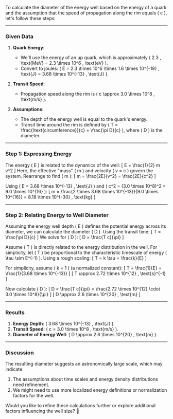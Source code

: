 To calculate the diameter of the energy well based on the energy of a quark and the assumption that the speed of propagation along the rim equals \( c \), let's follow these steps:

---

### **Given Data**
1. **Quark Energy**: 
   - We'll use the energy of an up quark, which is approximately \( 2.3 \, \text{MeV} = 2.3 \times 10^6 \, \text{eV} \).
   - Convert to joules: \( E = 2.3 \times 10^6 \times 1.6 \times 10^{-19} \, \text{J} = 3.68 \times 10^{-13} \, \text{J} \).

2. **Transit Speed**:
   - Propagation speed along the rim is \( c \approx 3.0 \times 10^8 \, \text{m/s} \).

3. **Assumptions**:
   - The depth of the energy well is equal to the quark's energy.
   - Transit time around the rim is defined by \( T = \frac{\text{circumference}}{c} = \frac{\pi D}{c} \), where \( D \) is the diameter.

---

### **Step 1: Expressing Energy**
The energy \( E \) is related to the dynamics of the well:
\[
E = \frac{1}{2} m v^2
\]
Here, the effective "mass" \( m \) and velocity \( v = c \) govern the system. Rearrange to find \( m \):
\[
m = \frac{2E}{v^2} = \frac{2E}{c^2}
\]

Using \( E = 3.68 \times 10^{-13} \, \text{J} \) and \( c^2 = (3.0 \times 10^8)^2 = 9.0 \times 10^{16} \):
\[
m = \frac{2 \times 3.68 \times 10^{-13}}{9.0 \times 10^{16}} = 8.18 \times 10^{-30} \, \text{kg}
\]

---

### **Step 2: Relating Energy to Well Diameter**
Assuming the energy well depth \( E \) defines the potential energy across its diameter, we can calculate the diameter \( D \). Using the transit time:
\[
T = \frac{\pi D}{c}
\]
We solve for \( D \):
\[
D = \frac{T c}{\pi}
\]

Assume \( T \) is directly related to the energy distribution in the well. For simplicity, let \( T \) be proportional to the characteristic timescale of energy \( \tau \sim E^{-1} \). Using a rough scaling:
\[
T = k \tau = \frac{k}{E}
\]

For simplicity, assume \( k = 1 \) (a normalized constant):
\[
T = \frac{1}{E} = \frac{1}{3.68 \times 10^{-13}}
\]
\[
T \approx 2.72 \times 10^{12} \, \text{s}^{-1}
\]

Now calculate \( D \):
\[
D = \frac{T c}{\pi} = \frac{2.72 \times 10^{12} \cdot 3.0 \times 10^8}{\pi}
\]
\[
D \approx 2.6 \times 10^{20} \, \text{m}
\]

---

### **Results**
1. **Energy Depth**: \( 3.68 \times 10^{-13} \, \text{J} \).
2. **Transit Speed**: \( c = 3.0 \times 10^8 \, \text{m/s} \).
3. **Diameter of Energy Well**: \( D \approx 2.6 \times 10^{20} \, \text{m} \).

---

### **Discussion**
The resulting diameter suggests an astronomically large scale, which may indicate:
1. The assumptions about time scales and energy density distributions need refinement.
2. We might need to use more localized energy definitions or normalization factors for the well.

Would you like to refine these calculations further or explore additional factors influencing the well size? 🚀

